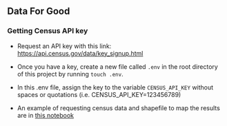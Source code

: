 ## Data For Good

### Getting Census API key
- Request an API key with this link: https://api.census.gov/data/key_signup.html
- Once you have a key, create a new file called `.env` in the root directory of this project by running `touch .env`.
- In this .env file, assign the key to the variable `CENSUS_API_KEY` without spaces or quotations (i.e. CENSUS_API_KEY=123456789)

- An example of requesting census data and shapefile to map the results are in [this notebook](census_test.ipynb)